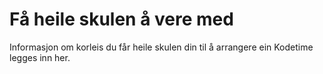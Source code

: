 

# Få heile skulen å vere med

Informasjon om korleis du får heile skulen din til å arrangere ein Kodetime legges inn her.